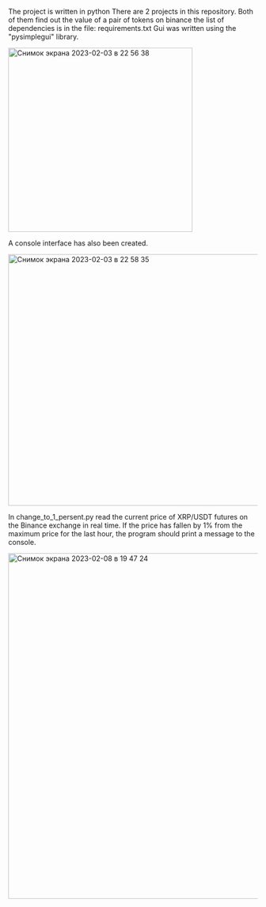 The project is written in python
There are 2 projects in this repository. Both of them find out the value of a pair of tokens on binance
the list of dependencies is in the file: requirements.txt
Gui was written using the "pysimplegui" library.

<img width="372" alt="Снимок экрана 2023-02-03 в 22 56 38" src="https://user-images.githubusercontent.com/76571415/216697784-9dd7b694-9727-4487-adae-67674b95995e.png">

A console interface has also been created.

<img width="508" alt="Снимок экрана 2023-02-03 в 22 58 35" src="https://user-images.githubusercontent.com/76571415/216698649-f319d778-a477-4f0b-8f76-e4e219c54390.png">

In change_to_1_persent.py read the current price of XRP/USDT futures on the Binance exchange in real time.
If the price has fallen by 1% from the maximum price for the last hour, the program should print a message to the console.

<img width="698" alt="Снимок экрана 2023-02-08 в 19 47 24" src="https://user-images.githubusercontent.com/76571415/217596167-7d20618c-700a-4bc7-ad85-2ba2e7678282.png">
